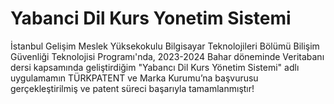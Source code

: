 # Yabanci Dil Kurs Yonetim Sistemi
İstanbul Gelişim Meslek Yüksekokulu Bilgisayar Teknolojileri Bölümü Bilişim Güvenliği Teknolojisi Programı'nda, 2023-2024 Bahar döneminde Veritabanı dersi kapsamında geliştirdiğim "Yabancı Dil Kurs Yönetim Sistemi" adlı uygulamamın TÜRKPATENT ve Marka Kurumu’na başvurusu gerçekleştirilmiş ve patent süreci başarıyla tamamlanmıştır!
